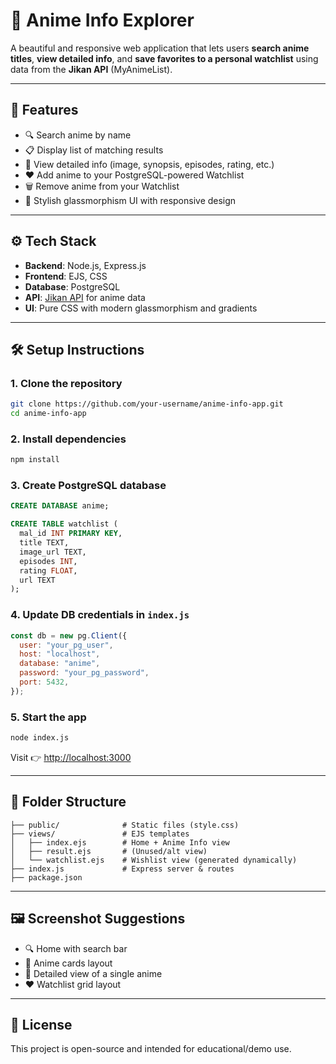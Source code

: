 # 🌸 Anime Info Explorer

A beautiful and responsive web application that lets users **search anime titles**, **view detailed info**, and **save favorites to a personal watchlist** using data from the **Jikan API** (MyAnimeList).

---

## 🎯 Features

- 🔍 Search anime by name  
- 📋 Display list of matching results  
- 📖 View detailed info (image, synopsis, episodes, rating, etc.)  
- ❤️ Add anime to your PostgreSQL-powered Watchlist  
- 🗑️ Remove anime from your Watchlist  
- 🎨 Stylish glassmorphism UI with responsive design

---

## ⚙️ Tech Stack

- **Backend**: Node.js, Express.js  
- **Frontend**: EJS, CSS  
- **Database**: PostgreSQL  
- **API**: [Jikan API](https://jikan.moe/) for anime data  
- **UI**: Pure CSS with modern glassmorphism and gradients

---

## 🛠️ Setup Instructions

### 1. Clone the repository

```bash
git clone https://github.com/your-username/anime-info-app.git
cd anime-info-app
```

### 2. Install dependencies

```bash
npm install
```

### 3. Create PostgreSQL database

```sql
CREATE DATABASE anime;

CREATE TABLE watchlist (
  mal_id INT PRIMARY KEY,
  title TEXT,
  image_url TEXT,
  episodes INT,
  rating FLOAT,
  url TEXT
);
```

### 4. Update DB credentials in `index.js`

```js
const db = new pg.Client({
  user: "your_pg_user",
  host: "localhost",
  database: "anime",
  password: "your_pg_password",
  port: 5432,
});
```

### 5. Start the app

```bash
node index.js
```

Visit 👉 [http://localhost:3000](http://localhost:3000)

---

## 📂 Folder Structure

```
├── public/              # Static files (style.css)
├── views/               # EJS templates
│   ├── index.ejs        # Home + Anime Info view
│   ├── result.ejs       # (Unused/alt view)
│   └── watchlist.ejs    # Wishlist view (generated dynamically)
├── index.js             # Express server & routes
├── package.json
```

---

## 🖼️ Screenshot Suggestions

- 🔍 Home with search bar  
- 🎴 Anime cards layout  
- 📖 Detailed view of a single anime  
- ❤️ Watchlist grid layout

---

## 📄 License

This project is open-source and intended for educational/demo use.
